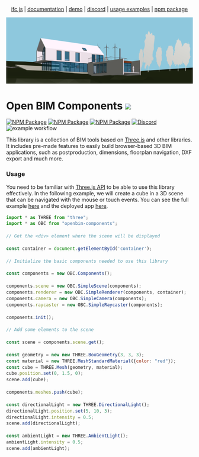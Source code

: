 <p align="center">
  <a href="https://ifcjs.io/">ifc.js</a>
  |
  <a href="https://ifcjs.github.io/components/docs/index.html">documentation</a>
  |
  <a href=https://ifcjs.github.io/components/examples/fragment-hello-world.html">demo</a>
  |
  <a href="https://discord.gg/FXfyR4XrKT">discord</a>
  |
  <a href="https://github.com/IFCjs/components/tree/main/examples">usage examples</a>
  |
  <a href="https://www.npmjs.com/package/openbim-components">npm package</a>
</p>

![cover](cover.png)

<h1>Open BIM Components <img src="https://ifcjs.github.io/info/img/logo.svg" width="32"></h1>

[![NPM Package][npm]][npm-url]
[![NPM Package][npm-downloads]][npm-url]
[![NPM Package][oc-contributors]][oc]
[![Discord][discord]][discord-url]
![example workflow](https://github.com/github/docs/actions/workflows/main.yml/badge.svg)

This library is a collection of BIM tools based on [Three.js](https://github.com/mrdoob/three.js/) and other libraries. It includes pre-made features to easily build browser-based 3D BIM applications, such as postproduction, dimensions, floorplan navigation, DXF export and much more. 

### Usage

You need to be familiar with [Three.js API](https://github.com/mrdoob/three.js/) to be able to use this library effectively. In the following example, we will create a cube in a 3D scene that can be navigated with the mouse or touch events. You can see the full example [here](https://github.com/IFCjs/components/blob/main/examples/hello-world.html) and the deployed app [here](https://ifcjs.github.io/components/examples/hello-world.html). 

```js
import * as THREE from "three";
import * as OBC from "openbim-components";

// Get the <div> element where the scene will be displayed

const container = document.getElementById('container');

// Initialize the basic components needed to use this library

const components = new OBC.Components();

components.scene = new OBC.SimpleScene(components);
components.renderer = new OBC.SimpleRenderer(components, container);
components.camera = new OBC.SimpleCamera(components);
components.raycaster = new OBC.SimpleRaycaster(components);

components.init();

// Add some elements to the scene

const scene = components.scene.get();

const geometry = new new THREE.BoxGeometry(3, 3, 3);
const material = new THREE.MeshStandardMaterial({color: "red"});
const cube = THREE.Mesh(geometry, material);
cube.position.set(0, 1.5, 0);
scene.add(cube);

components.meshes.push(cube);

const directionalLight = new THREE.DirectionalLight();
directionalLight.position.set(5, 10, 3);
directionalLight.intensity = 0.5;
scene.add(directionalLight);

const ambientLight = new THREE.AmbientLight();
ambientLight.intensity = 0.5;
scene.add(ambientLight);
```



[ifcjs]: https://ifcjs.io/
[npm]: https://img.shields.io/npm/v/openbim-components
[npm-url]: https://www.npmjs.com/package/openbim-components
[npm-downloads]: https://img.shields.io/npm/dw/openbim-components
[discord]: https://img.shields.io/discord/799990228336115742
[discord-url]: https://discord.gg/FXfyR4XrKT
[oc]: https://opencollective.com/ifcjs
[oc-contributors]: https://opencollective.com/ifcjs/tiers/badge.svg
